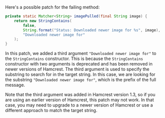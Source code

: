 Here's a possible patch for the failing method:

```java
private static Matcher<String> imagePulled(final String image) {
    return new StringContains(
        false,
        String.format("Status: Downloaded newer image for %s", image),
        "Downloaded newer image for"
    );
}
```

In this patch, we added a third argument `"Downloaded newer image for"` to the `StringContains` constructor. This is because the `StringContains` constructor with two arguments is deprecated and has been removed in newer versions of Hamcrest. The third argument is used to specify the substring to search for in the target string. In this case, we are looking for the substring `"Downloaded newer image for"`, which is the prefix of the full message.

Note that the third argument was added in Hamcrest version 1.3, so if you are using an earlier version of Hamcrest, this patch may not work. In that case, you may need to upgrade to a newer version of Hamcrest or use a different approach to match the target string.